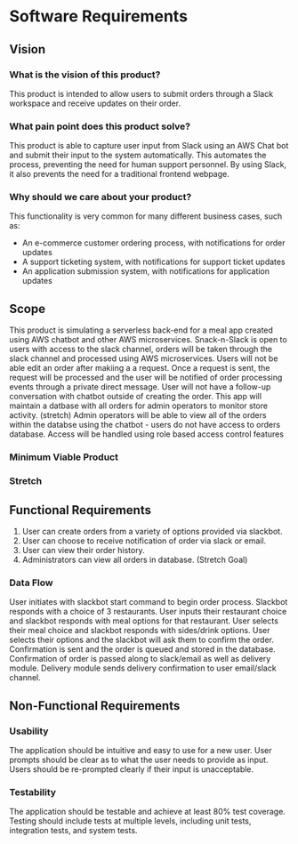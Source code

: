 # Software Requirements

## Vision

### What is the vision of this product?

This product is intended to allow users to submit orders through a Slack workspace and receive updates on their order.

### What pain point does this product solve?

This product is able to capture user input from Slack using an AWS Chat bot and submit their input to the system automatically. This automates the process, preventing the need for human support personnel. By using Slack, it also prevents the need for a traditional frontend webpage.

### Why should we care about your product?

This functionality is very common for many different business cases, such as:

- An e-commerce customer ordering process, with notifications for order updates
- A support ticketing system, with notifications for support ticket updates
- An application submission system, with notifications for application updates

## Scope
   This product is simulating a serverless back-end for a meal app created using AWS chatbot and other AWS microservices. Snack-n-Slack is open to users with access to the slack channel, orders will be taken through the slack channel and processed using AWS microservices. Users will not be able edit an order after makiing a a request. Once a request is sent,
   the request will be processed and the user will be notified of order processing events through a private direct message. User will not have a follow-up conversation with chatbot outside of creating the order. This app will maintain a datbase with all orders for admin operators to monitor store activity. (stretch) Admin operators will be able to view all of the orders within the databse using the chatbot - users do not have access to orders database. Access will be handled using role based access control features 


### Minimum Viable Product


### Stretch


## Functional Requirements

   1. User can create orders from a variety of options provided via slackbot.
   2. User can choose to receive notification of order via slack or email.
   3. User can view their order history.
   4. Administrators can view all orders in database. (Stretch Goal)

### Data Flow

User initiates with slackbot start command to begin order process. Slackbot responds with a choice of 3 restaurants. User inputs their restaurant choice and slackbot responds with meal options for that restaurant.  User selects their meal choice and slackbot responds with sides/drink options.  User selects their options and the slackbot will ask them to confirm the order.  Confirmation is sent and the order is queued and stored in the database.  Confirmation of order is passed along to slack/email as well as delivery module.  Delivery module sends delivery confirmation to user email/slack channel. 

## Non-Functional Requirements

### Usability

The application should be intuitive and easy to use for a new user. User prompts should be clear as to what the user needs to provide as input. Users should be re-prompted clearly if their input is unacceptable.

### Testability

The application should be testable and achieve at least 80% test coverage. Testing should include tests at multiple levels, including unit tests, integration tests, and system tests.
